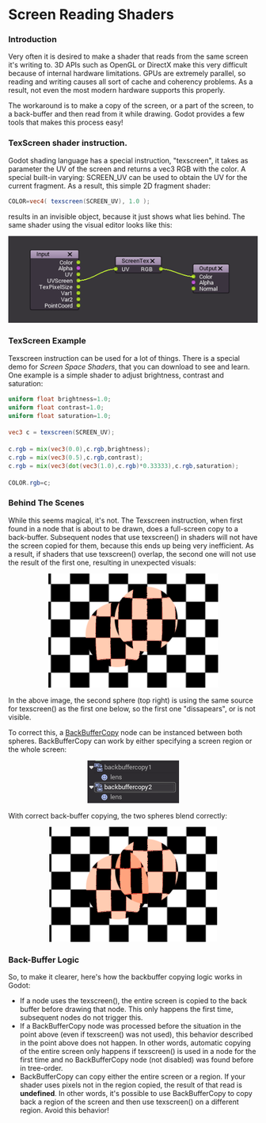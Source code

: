 # Screen Reading Shaders

### Introduction

Very often it is desired to make a shader that reads from the same screen it's writing to. 3D APIs such as OpenGL or DirectX make this very difficult because of internal hardware limitations. GPUs are extremely parallel, so reading and writing causes all sort of cache and coherency problems. As a result, not even the most modern hardware supports this properly.

The workaround is to make a copy of the screen, or a part of the screen, to a back-buffer and then read from it while drawing. Godot provides a few tools that makes this process easy!

### TexScreen shader instruction.

Godot shading language has a special instruction, "texscreen", it takes as parameter the UV of the screen and returns a vec3 RGB with the color. A special built-in varying: SCREEN_UV can be used to obtain the UV for the current fragment. As a result, this simple 2D fragment shader:

```glsl
COLOR=vec4( texscreen(SCREEN_UV), 1.0 );
```

results in an invisible object, because it just shows what lies behind. The same shader using the visual editor looks like this:

<p align="center"><img src="images/texscreen_visual_shader.png"></p>

### TexScreen Example

Texscreen instruction can be used for a lot of things. There is a special demo for _Screen Space Shaders_, that you can download to see and learn. One example is a simple shader to adjust brightness, contrast and saturation:

```glsl
uniform float brightness=1.0; 
uniform float contrast=1.0;
uniform float saturation=1.0;

vec3 c = texscreen(SCREEN_UV);

c.rgb = mix(vec3(0.0),c.rgb,brightness);
c.rgb = mix(vec3(0.5),c.rgb,contrast);
c.rgb = mix(vec3(dot(vec3(1.0),c.rgb)*0.33333),c.rgb,saturation);

COLOR.rgb=c;

```

### Behind The Scenes

While this seems magical, it's not. The Texscreen instruction, when first found in a node that is about to be drawn, does a full-screen copy to a back-buffer. Subsequent nodes that use texscreen() in shaders will not have the screen copied for them, because this ends up being very inefficient. 
As a result, if shaders that use texscreen() overlap, the second one will not use the result of the first one, resulting in unexpected visuals:

<p align="center"><img src="images/texscreen_demo1.png"></p>

In the above image, the second sphere (top right) is using the same source for texscreen() as the first one below, so the first one "dissapears", or is not visible. 

To correct this, a [BackBufferCopy](class_backbuffercopy) node can be instanced between both spheres. BackBufferCopy can work by either specifying a screen region or the whole screen:

<p align="center"><img src="images/texscreen_bbc.png"></p>

With correct back-buffer copying, the two spheres blend correctly:

<p align="center"><img src="images/texscreen_demo2.png"></p>

### Back-Buffer Logic

So, to make it clearer, here's how the backbuffer copying logic works in Godot:

* If a node uses the texscreen(), the entire screen is copied to the back buffer before drawing that node. This only happens the first time, subsequent nodes do not trigger this. 
* If a BackBufferCopy node was processed before the situation in the point above (even if texscreen() was not used), this behavior described in the point above does not happen. In other words, automatic copying of the entire screen only happens if texscreen() is used in a node for the first time and no BackBufferCopy node (not disabled) was found before in tree-order.
* BackBufferCopy can copy either the entire screen or a region. If your shader uses pixels not in the region copied, the result of that read is **undefined**. In other words, it's possible to use BackBufferCopy to copy back a region of the screen and then use texscreen() on a different region. Avoid this behavior!


